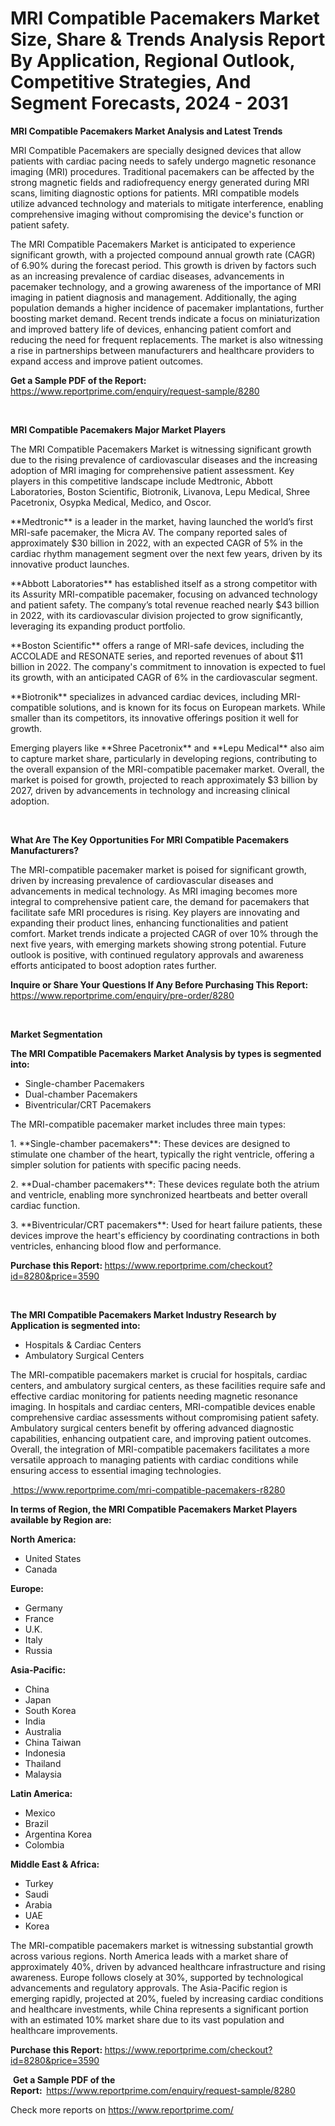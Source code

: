 <p><h1>MRI Compatible Pacemakers Market Size, Share & Trends Analysis Report By Application, Regional Outlook, Competitive Strategies, And Segment Forecasts, 2024 - 2031</h1></p><p><strong>MRI Compatible Pacemakers Market Analysis and Latest Trends</strong></p>
<p><p>MRI Compatible Pacemakers are specially designed devices that allow patients with cardiac pacing needs to safely undergo magnetic resonance imaging (MRI) procedures. Traditional pacemakers can be affected by the strong magnetic fields and radiofrequency energy generated during MRI scans, limiting diagnostic options for patients. MRI compatible models utilize advanced technology and materials to mitigate interference, enabling comprehensive imaging without compromising the device's function or patient safety.</p><p>The MRI Compatible Pacemakers Market is anticipated to experience significant growth, with a projected compound annual growth rate (CAGR) of 6.90% during the forecast period. This growth is driven by factors such as an increasing prevalence of cardiac diseases, advancements in pacemaker technology, and a growing awareness of the importance of MRI imaging in patient diagnosis and management. Additionally, the aging population demands a higher incidence of pacemaker implantations, further boosting market demand. Recent trends indicate a focus on miniaturization and improved battery life of devices, enhancing patient comfort and reducing the need for frequent replacements. The market is also witnessing a rise in partnerships between manufacturers and healthcare providers to expand access and improve patient outcomes.</p></p>
<p><strong>Get a Sample PDF of the Report:&nbsp;</strong> <a href="https://www.reportprime.com/enquiry/request-sample/8280?utm_campaign=1133&utm_medium=2&utm_source=Github&utm_content=ia&utm_term=05112024&utm_id=mri-compatible-pacemakers">https://www.reportprime.com/enquiry/request-sample/8280</a></p>
<p>&nbsp;</p>
<p><strong>MRI Compatible Pacemakers Major Market Players</strong></p>
<p><p>The MRI Compatible Pacemakers Market is witnessing significant growth due to the rising prevalence of cardiovascular diseases and the increasing adoption of MRI imaging for comprehensive patient assessment. Key players in this competitive landscape include Medtronic, Abbott Laboratories, Boston Scientific, Biotronik, Livanova, Lepu Medical, Shree Pacetronix, Osypka Medical, Medico, and Oscor.</p><p>**Medtronic** is a leader in the market, having launched the world’s first MRI-safe pacemaker, the Micra AV. The company reported sales of approximately $30 billion in 2022, with an expected CAGR of 5% in the cardiac rhythm management segment over the next few years, driven by its innovative product launches.</p><p>**Abbott Laboratories** has established itself as a strong competitor with its Assurity MRI-compatible pacemaker, focusing on advanced technology and patient safety. The company’s total revenue reached nearly $43 billion in 2022, with its cardiovascular division projected to grow significantly, leveraging its expanding product portfolio.</p><p>**Boston Scientific** offers a range of MRI-safe devices, including the ACCOLADE and RESONATE series, and reported revenues of about $11 billion in 2022. The company's commitment to innovation is expected to fuel its growth, with an anticipated CAGR of 6% in the cardiovascular segment.</p><p>**Biotronik** specializes in advanced cardiac devices, including MRI-compatible solutions, and is known for its focus on European markets. While smaller than its competitors, its innovative offerings position it well for growth.</p><p>Emerging players like **Shree Pacetronix** and **Lepu Medical** also aim to capture market share, particularly in developing regions, contributing to the overall expansion of the MRI-compatible pacemaker market. Overall, the market is poised for growth, projected to reach approximately $3 billion by 2027, driven by advancements in technology and increasing clinical adoption.</p></p>
<p>&nbsp;</p>
<p><strong>What Are The Key Opportunities For MRI Compatible Pacemakers Manufacturers?</strong></p>
<p><p>The MRI-compatible pacemaker market is poised for significant growth, driven by increasing prevalence of cardiovascular diseases and advancements in medical technology. As MRI imaging becomes more integral to comprehensive patient care, the demand for pacemakers that facilitate safe MRI procedures is rising. Key players are innovating and expanding their product lines, enhancing functionalities and patient comfort. Market trends indicate a projected CAGR of over 10% through the next five years, with emerging markets showing strong potential. Future outlook is positive, with continued regulatory approvals and awareness efforts anticipated to boost adoption rates further.</p></p>
<p><strong>Inquire or Share Your Questions If Any Before Purchasing This Report:</strong> <a href="https://www.reportprime.com/enquiry/pre-order/8280?utm_campaign=1133&utm_medium=2&utm_source=Github&utm_content=ia&utm_term=05112024&utm_id=mri-compatible-pacemakers">https://www.reportprime.com/enquiry/pre-order/8280</a></p>
<p>&nbsp;</p>
<p><strong>Market Segmentation</strong></p>
<p><strong>The MRI Compatible Pacemakers Market Analysis by types is segmented into:</strong></p>
<p><ul><li>Single-chamber Pacemakers</li><li>Dual-chamber Pacemakers</li><li>Biventricular/CRT Pacemakers</li></ul></p>
<p><p>The MRI-compatible pacemaker market includes three main types: </p><p>1. **Single-chamber pacemakers**: These devices are designed to stimulate one chamber of the heart, typically the right ventricle, offering a simpler solution for patients with specific pacing needs.</p><p>2. **Dual-chamber pacemakers**: These devices regulate both the atrium and ventricle, enabling more synchronized heartbeats and better overall cardiac function.</p><p>3. **Biventricular/CRT pacemakers**: Used for heart failure patients, these devices improve the heart's efficiency by coordinating contractions in both ventricles, enhancing blood flow and performance.</p></p>
<p><strong>Purchase this Report:&nbsp;</strong><a href="https://www.reportprime.com/checkout?id=8280&price=3590&utm_campaign=1133&utm_medium=2&utm_source=Github&utm_content=ia&utm_term=05112024&utm_id=mri-compatible-pacemakers">https://www.reportprime.com/checkout?id=8280&price=3590</a></p>
<p>&nbsp;</p>
<p><strong>The MRI Compatible Pacemakers Market Industry Research by Application is segmented into:</strong></p>
<p><ul><li>Hospitals & Cardiac Centers</li><li>Ambulatory Surgical Centers</li></ul></p>
<p><p>The MRI-compatible pacemakers market is crucial for hospitals, cardiac centers, and ambulatory surgical centers, as these facilities require safe and effective cardiac monitoring for patients needing magnetic resonance imaging. In hospitals and cardiac centers, MRI-compatible devices enable comprehensive cardiac assessments without compromising patient safety. Ambulatory surgical centers benefit by offering advanced diagnostic capabilities, enhancing outpatient care, and improving patient outcomes. Overall, the integration of MRI-compatible pacemakers facilitates a more versatile approach to managing patients with cardiac conditions while ensuring access to essential imaging technologies.</p></p>
<p><a href="https://www.reportprime.com/mri-compatible-pacemakers-r8280?utm_campaign=1133&utm_medium=2&utm_source=Github&utm_content=ia&utm_term=05112024&utm_id=mri-compatible-pacemakers">&nbsp;https://www.reportprime.com/mri-compatible-pacemakers-r8280</a></p>
<p><strong>In terms of Region, the MRI Compatible Pacemakers Market Players available by Region are:</strong></p>
<p>
    <p> <strong> North America: </strong>
        <ul>
            <li>United States</li>
            <li>Canada</li>
        </ul>
        </p> 
    <p> <strong> Europe: </strong>
        <ul>
            <li>Germany</li>
            <li>France</li>
            <li>U.K.</li>
            <li>Italy</li>
            <li>Russia</li>
        </ul>
        </p> 
    <p> <strong> Asia-Pacific: </strong>
        <ul>
            <li>China</li>
            <li>Japan</li>
            <li>South Korea</li>
            <li>India</li>
            <li>Australia</li>
            <li>China Taiwan</li>
            <li>Indonesia</li>
            <li>Thailand</li>
            <li>Malaysia</li>
        </ul>
        </p> 
    <p> <strong> Latin America: </strong>
        <ul>
            <li>Mexico</li>
            <li>Brazil</li>
            <li>Argentina Korea</li>
            <li>Colombia</li>
        </ul>
        </p> 
    <p> <strong> Middle East & Africa: </strong>
        <ul>
            <li>Turkey</li>
            <li>Saudi</li>
            <li>Arabia</li>
            <li>UAE</li>
            <li>Korea</li>
        </ul>
    </p>
    </p>
<p><p>The MRI-compatible pacemakers market is witnessing substantial growth across various regions. North America leads with a market share of approximately 40%, driven by advanced healthcare infrastructure and rising awareness. Europe follows closely at 30%, supported by technological advancements and regulatory approvals. The Asia-Pacific region is emerging rapidly, projected at 20%, fueled by increasing cardiac conditions and healthcare investments, while China represents a significant portion with an estimated 10% market share due to its vast population and healthcare improvements.</p></p>
<p><strong>Purchase this Report: </strong><a href="https://www.reportprime.com/checkout?id=8280&price=3590&utm_campaign=1133&utm_medium=2&utm_source=Github&utm_content=ia&utm_term=05112024&utm_id=mri-compatible-pacemakers">https://www.reportprime.com/checkout?id=8280&price=3590</a></p>
<p>&nbsp;<strong>Get a Sample PDF of the Report:&nbsp;&nbsp;</strong><a href="https://www.reportprime.com/enquiry/request-sample/8280?utm_campaign=1133&utm_medium=2&utm_source=Github&utm_content=ia&utm_term=05112024&utm_id=mri-compatible-pacemakers">https://www.reportprime.com/enquiry/request-sample/8280</a></p>
<p><strong></strong></p>
<p>Check more reports on <a href="https://www.reportprime.com/?utm_campaign=1133&utm_medium=2&utm_source=Github&utm_content=ia&utm_term=05112024&utm_id=mri-compatible-pacemakers">https://www.reportprime.com/</a></p>